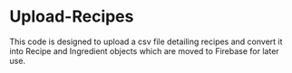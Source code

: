 # Upload-Recipes
This code is designed to upload a csv file detailing recipes and convert it into Recipe and Ingredient objects which are moved to Firebase for later use. 
